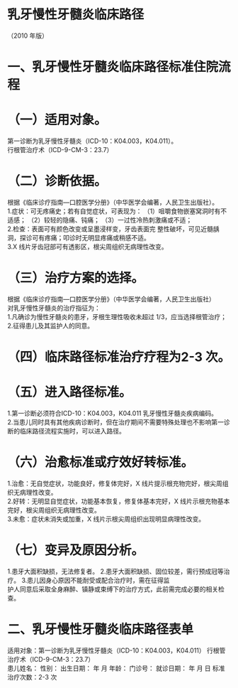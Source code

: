 # 乳牙慢性牙髓炎临床路径  
（2010 年版）  
# 一、乳牙慢性牙髓炎临床路径标准住院流程  
# （一）适用对象。  
第一诊断为乳牙慢性牙髓炎（ICD-10：K04.003，K04.011）。  
行根管治疗术（ICD-9-CM-3：23.7）  
# （二）诊断依据。  
根据《临床诊疗指南—口腔医学分册》（中华医学会编著，人民卫生出版社）。  
1.症状：可无疼痛史；若有自觉症状，可表现为： （1）咀嚼食物嵌塞窝洞时有不适感； （2）较轻的隐痛、钝痛；  （3）一过性冷热刺激痛或不适；  
2.检查：表面可有颜色改变或呈墨浸样变，牙齿表面完 整性破坏，可见近髓龋洞，探诊可有疼痛；叩诊时无明显疼痛或稍感不适。  
3.X 线片牙齿冠部可有透影区，根尖周组织无病理性改变。  
# （三）治疗方案的选择。  
根据《临床诊疗指南—口腔医学分册》（中华医学会编著，人民卫生出版社）  
对乳牙慢性牙髓炎的治疗指征为：  
1.凡确诊为慢性牙髓炎的患牙，牙根生理性吸收未超过 1/3，应当选择根管治疗；  
2.征得患儿及其监护人的同意。  
# （四）临床路径标准治疗疗程为2-3 次。  
# （五）进入路径标准。  
1.第一诊断必须符合ICD-10：K04.003，K04.011 乳牙慢性牙髓炎疾病编码。  
2.当患儿同时具有其他疾病诊断时，但在治疗期间不需要特殊处理也不影响第一诊断的临床路径流程实施时，可以进入路径。  
# （六）治愈标准或疗效好转标准。  
1.治愈：无自觉症状，功能良好，修复体完好，X 线片提示根充物完好，根尖周组织无病理性改变。  
2.好转：无明显自觉症状，功能基本恢复，修复体基本完好，X 线片示根充物基本完好，根尖周组织无病理性改变。  
3.未愈：症状未消失或加重，X 线片示根尖周组织出现明显病理性改变。  
# （七）变异及原因分析。  
1.患牙大面积缺损，无法修复者。 2.患牙大面积缺损、固位较差，需行预成冠等治疗。 3.患儿因身心原因不能耐受或配合治疗时，需在征得监  
护人同意后采取全身麻醉、镇静或束缚下的治疗方式，此前需完成必要的相关检查。  
# 二、乳牙慢性牙髓炎临床路径表单  
适用对象：第一诊断为乳牙慢性牙髓炎（ICD-10：K04.003，K04.011） 行根管治疗术（ICD-9-CM-3：23.7）  
患儿姓名：            性别：    出生日期：       年   月  年龄：      门诊号：              就诊日期：     年  月  日     标准治疗次数：2-3 次  
